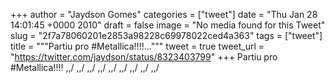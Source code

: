 
+++
author = "Jaydson Gomes"
categories = ["tweet"]
date = "Thu Jan 28 14:01:45 +0000 2010"
draft = false
image = "No media found for this Tweet"
slug = "2f7a78060201e2853a98228c69978022ced4a363"
tags = ["tweet"]
title = """Partiu pro #Metallica!!!!..."""
tweet = true
tweet_url = "https://twitter.com/jaydson/status/8323403799"
+++
Partiu pro #Metallica!!!!  \,,/  \,,/  \,,/  \,,/  \,,/  \,,/  \,,/  \,,/  \,,/
